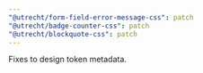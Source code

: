 ```yaml
---
"@utrecht/form-field-error-message-css": patch
"@utrecht/badge-counter-css": patch
"@utrecht/blockquote-css": patch
---
```


Fixes to design token metadata.
